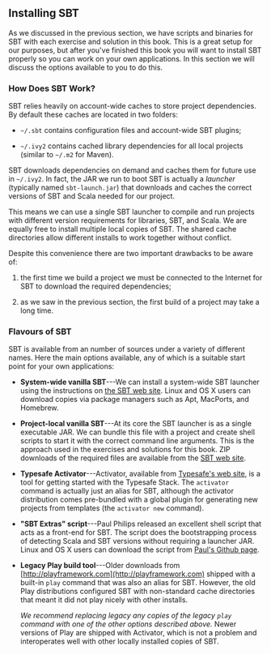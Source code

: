 ## Installing SBT

As we discussed in the previous section,
we have scripts and binaries for SBT with each
exercise and solution in this book.
This is a great setup for our purposes,
but after you've finished this book you will want to
install SBT properly so you can work on your own applications.
In this section we will discuss the options available to you to do this.

### How Does SBT Work?

SBT relies heavily on account-wide caches to store project dependencies.
By default these caches are located in two folders:

 - `~/.sbt` contains configuration files and account-wide SBT plugins;

 - `~/.ivy2` contains cached library dependencies for all local projects
   (similar to `~/.m2` for Maven).

SBT downloads dependencies on demand
and caches them for future use in `~/.ivy2`.
In fact, the JAR we run to boot SBT is actually a *launcher*
(typically named `sbt-launch.jar`) that downloads and caches
the correct versions of SBT and Scala needed for our project.

This means we can use a single SBT launcher to compile and run
projects with different version requirements for libraries, SBT, and Scala.
We are equally free to install multiple local copies of SBT.
The shared cache directories allow different installs to
work together without conflict.

Despite this convenience there are two important drawbacks to be aware of:

 1. the first time we build a project we must be connected to the Internet
    for SBT to download the required dependencies;

 2. as we saw in the previous section,
    the first build of a project may take a long time.

### Flavours of SBT

SBT is available from an number of sources under a variety of different names.
Here the main options available,
any of which is a suitable start point for your own applications:

 -  **System-wide vanilla SBT**---We can install a system-wide
    SBT launcher using the instructions on [the SBT web site](link-sbt-install).
    Linux and OS X users can download copies via package managers
    such as Apt, MacPorts, and Homebrew.

 -  **Project-local vanilla SBT**---At its core the SBT launcher is
    as a single executable JAR. We can bundle this file with a project
    and create shell scripts to start it with the correct command line arguments.
    This is the approach used in the exercises and solutions for this book.
    ZIP downloads of the required files are available from the
    [SBT web site](link-sbt-install).

 -  **Typesafe Activator**---Activator, available from
    [Typesafe's web site](link-activator-install),
    is a tool for getting started with the Typesafe Stack.
    The `activator` command is actually just an alias for SBT,
    although the activator distribution comes pre-bundled with a
    global plugin for generating new projects from templates
    (the `activator new` command).

 -  **"SBT Extras" script**---Paul Philips released an excellent
    shell script that acts as a front-end for SBT.
    The script does the bootstrapping process of detecting
    Scala and SBT versions without requiring a launcher JAR.
    Linux and OS X users can download the script from
    [Paul's Github page](link-paulp-sbt-install).

 -  **Legacy Play build tool**---Older downloads from
    [http://playframework.com](http://playframework.com) shipped
    with a built-in `play` command that was also an alias for SBT.
    However, the old Play distributions configured SBT
    with non-standard cache directories that meant it
    did not play nicely with other installs.

    *We recommend replacing legacy any copies of the legacy `play` command
    with one of the other options described above.*
    Newer versions of Play are shipped with Activator,
    which is not a problem and interoperates well with other
    locally installed copies of SBT.
